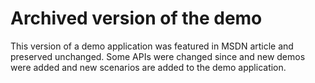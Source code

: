 # Archived version of the demo

This version of a demo application was featured in MSDN article and
preserved unchanged. Some APIs were changed since and new demos were
added and new scenarios are added to the demo application.